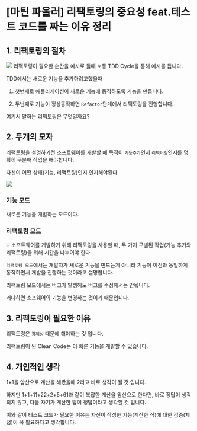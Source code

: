 # [마틴 파울러] 리팩토링의 중요성 feat.테스트 코드를 짜는 이유 정리

## 1. 리팩토링의 절차

![](/assets/content_etc_refact_tdd_cycle.jpg)
리팩토링이 필요한 순간을 예시로 들때 보통 TDD Cycle을 통해 예시를 듭니다.

TDD에서는 새로운 기능을 추가하려고했을때

1. 첫번째로 애플리케이션이 새로운 기능에 동작하도록 기능을 만듭니다.

2. 두번째로 기능이 정상동작하면 `Refactor`단계에서 리팩토링을 진행합니다.

여기서 말하는 리팩토링은 무엇일까요?

## 2. 두개의 모자

리팩토링을 설명하기전 소프트웨어를 개발할 때 목적이 `기능추가`인지 `리팩터링`인지를 명확히 구분해 작업을 해야합니다.

자신이 어떤 상태(기능, 리팩토링)인지 인지해야된다.

![](/assets/content_etc_refact_two_hat.jpg)

### 기능 모드

새로운 기능을 개발하는 모드이다.

### 리팩토링 모드

💡 소프트웨어를 개발하기 위해 리팩토링을 사용할 때, 두 가지 구별된 작업(기능 추가와 리팩토링)을 위해 시간을 나누어야 한다.

`리팩토링 모드`에서는 개발자가 새로운 기능을 만드는게 아니라
기능이 이전과 동일하게 동작하면서 개발을 진행하는 것이라고 설명합니다.

리팩토링 모드에서는 버그가 발생해도 버그를 수정해서는 안됩니다.

왜냐하면 소프웨어의 기능을 변경하는 것이기 때문입니다.

## 3. 리팩토링이 필요한 이유

리팩토링은 `경제성` 때문에 해야하는 것 입니다.

리팩토링이 된 Clean Code는 더 빠른 기능을 개발할 수 있습니다.

## 4. 개인적인 생각
1+1을 암산으로 계산을 해봤을때 2라고 바로 생각이 될 것 입니다.

하지만 1+1+11+22+2+5+61과 같이 복잡한 계산을 암산으로 한다면, 바로 정답이 생각되지 않고, 다들 자기가 계산한
답이 정답이라고 생각할 것 입니다.

이와 같이 테스트 코드가 필요한 이유는 자신이 작성한 기능(계산한 식)에 대한 검증(체점)이 꼭 필요하다고 생각합니다.